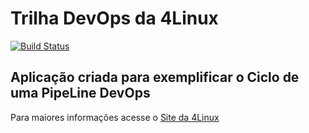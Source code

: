 # Trilha DevOps da 4Linux

<!-- Altere a Flag abaixo com sua URL do Travis -->
[![Build Status](https://travis-ci.org/jocieldr/DevOpsLab-HelloWorld.svg?branch=master)](https://travis-ci.org/jocieldr/DevOpsLab-HelloWorld)

## Aplicação criada para exemplificar o Ciclo de uma PipeLine DevOps


Para maiores informações acesse o [Site da 4Linux](https://www.4linux.com.br/cursos/devops)
